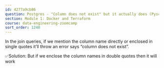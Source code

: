 ```yaml
---
id: 4277a9cb86
question: Postgres - "Column does not exist" but it actually does (Pyscopg2 error in MacBook Pro M2)
section: Module 1: Docker and Terraform
course: data-engineering-zoomcamp
sort_order: 1240
---
```


In the join queries, if we mention the column name directly or enclosed in single quotes it’ll throw an error says “column does not exist”.

✅Solution: But if we enclose the column names in double quotes then it will work

